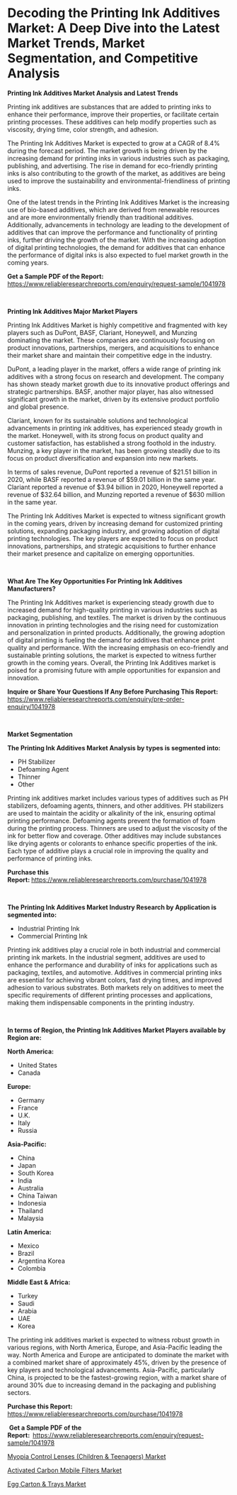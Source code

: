 <p><h1>Decoding the Printing Ink Additives Market: A Deep Dive into the Latest Market Trends, Market Segmentation, and Competitive Analysis</h1></p><p><strong>Printing Ink Additives Market Analysis and Latest Trends</strong></p>
<p><p>Printing ink additives are substances that are added to printing inks to enhance their performance, improve their properties, or facilitate certain printing processes. These additives can help modify properties such as viscosity, drying time, color strength, and adhesion.</p><p>The Printing Ink Additives Market is expected to grow at a CAGR of 8.4% during the forecast period. The market growth is being driven by the increasing demand for printing inks in various industries such as packaging, publishing, and advertising. The rise in demand for eco-friendly printing inks is also contributing to the growth of the market, as additives are being used to improve the sustainability and environmental-friendliness of printing inks.</p><p>One of the latest trends in the Printing Ink Additives Market is the increasing use of bio-based additives, which are derived from renewable resources and are more environmentally friendly than traditional additives. Additionally, advancements in technology are leading to the development of additives that can improve the performance and functionality of printing inks, further driving the growth of the market. With the increasing adoption of digital printing technologies, the demand for additives that can enhance the performance of digital inks is also expected to fuel market growth in the coming years.</p></p>
<p><strong>Get a Sample PDF of the Report:&nbsp;</strong> <a href="https://www.reliableresearchreports.com/enquiry/request-sample/1041978">https://www.reliableresearchreports.com/enquiry/request-sample/1041978</a></p>
<p>&nbsp;</p>
<p><strong>Printing Ink Additives Major Market Players</strong></p>
<p><p>Printing Ink Additives Market is highly competitive and fragmented with key players such as DuPont, BASF, Clariant, Honeywell, and Munzing dominating the market. These companies are continuously focusing on product innovations, partnerships, mergers, and acquisitions to enhance their market share and maintain their competitive edge in the industry.</p><p>DuPont, a leading player in the market, offers a wide range of printing ink additives with a strong focus on research and development. The company has shown steady market growth due to its innovative product offerings and strategic partnerships. BASF, another major player, has also witnessed significant growth in the market, driven by its extensive product portfolio and global presence.</p><p>Clariant, known for its sustainable solutions and technological advancements in printing ink additives, has experienced steady growth in the market. Honeywell, with its strong focus on product quality and customer satisfaction, has established a strong foothold in the industry. Munzing, a key player in the market, has been growing steadily due to its focus on product diversification and expansion into new markets.</p><p>In terms of sales revenue, DuPont reported a revenue of $21.51 billion in 2020, while BASF reported a revenue of $59.01 billion in the same year. Clariant reported a revenue of $3.94 billion in 2020, Honeywell reported a revenue of $32.64 billion, and Munzing reported a revenue of $630 million in the same year.</p><p>The Printing Ink Additives Market is expected to witness significant growth in the coming years, driven by increasing demand for customized printing solutions, expanding packaging industry, and growing adoption of digital printing technologies. The key players are expected to focus on product innovations, partnerships, and strategic acquisitions to further enhance their market presence and capitalize on emerging opportunities.</p></p>
<p>&nbsp;</p>
<p><strong>What Are The Key Opportunities For Printing Ink Additives Manufacturers?</strong></p>
<p><p>The Printing Ink Additives market is experiencing steady growth due to increased demand for high-quality printing in various industries such as packaging, publishing, and textiles. The market is driven by the continuous innovation in printing technologies and the rising need for customization and personalization in printed products. Additionally, the growing adoption of digital printing is fueling the demand for additives that enhance print quality and performance. With the increasing emphasis on eco-friendly and sustainable printing solutions, the market is expected to witness further growth in the coming years. Overall, the Printing Ink Additives market is poised for a promising future with ample opportunities for expansion and innovation.</p></p>
<p><strong>Inquire or Share Your Questions If Any Before Purchasing This Report:</strong> <a href="https://www.reliableresearchreports.com/enquiry/pre-order-enquiry/1041978">https://www.reliableresearchreports.com/enquiry/pre-order-enquiry/1041978</a></p>
<p>&nbsp;</p>
<p><strong>Market Segmentation</strong></p>
<p><strong>The Printing Ink Additives Market Analysis by types is segmented into:</strong></p>
<p><ul><li>PH Stabilizer</li><li>Defoaming Agent</li><li>Thinner</li><li>Other</li></ul></p>
<p><p>Printing ink additives market includes various types of additives such as PH stabilizers, defoaming agents, thinners, and other additives. PH stabilizers are used to maintain the acidity or alkalinity of the ink, ensuring optimal printing performance. Defoaming agents prevent the formation of foam during the printing process. Thinners are used to adjust the viscosity of the ink for better flow and coverage. Other additives may include substances like drying agents or colorants to enhance specific properties of the ink. Each type of additive plays a crucial role in improving the quality and performance of printing inks.</p></p>
<p><strong>Purchase this Report:&nbsp;</strong><a href="https://www.reliableresearchreports.com/purchase/1041978">https://www.reliableresearchreports.com/purchase/1041978</a></p>
<p>&nbsp;</p>
<p><strong>The Printing Ink Additives Market Industry Research by Application is segmented into:</strong></p>
<p><ul><li>Industrial Printing Ink</li><li>Commercial Printing Ink</li></ul></p>
<p><p>Printing ink additives play a crucial role in both industrial and commercial printing ink markets. In the industrial segment, additives are used to enhance the performance and durability of inks for applications such as packaging, textiles, and automotive. Additives in commercial printing inks are essential for achieving vibrant colors, fast drying times, and improved adhesion to various substrates. Both markets rely on additives to meet the specific requirements of different printing processes and applications, making them indispensable components in the printing industry.</p></p>
<p>&nbsp;</p>
<p><strong>In terms of Region, the Printing Ink Additives Market Players available by Region are:</strong></p>
<p>
    <p> <strong> North America: </strong>
        <ul>
            <li>United States</li>
            <li>Canada</li>
        </ul>
        </p> 
    <p> <strong> Europe: </strong>
        <ul>
            <li>Germany</li>
            <li>France</li>
            <li>U.K.</li>
            <li>Italy</li>
            <li>Russia</li>
        </ul>
        </p> 
    <p> <strong> Asia-Pacific: </strong>
        <ul>
            <li>China</li>
            <li>Japan</li>
            <li>South Korea</li>
            <li>India</li>
            <li>Australia</li>
            <li>China Taiwan</li>
            <li>Indonesia</li>
            <li>Thailand</li>
            <li>Malaysia</li>
        </ul>
        </p> 
    <p> <strong> Latin America: </strong>
        <ul>
            <li>Mexico</li>
            <li>Brazil</li>
            <li>Argentina Korea</li>
            <li>Colombia</li>
        </ul>
        </p> 
    <p> <strong> Middle East & Africa: </strong>
        <ul>
            <li>Turkey</li>
            <li>Saudi</li>
            <li>Arabia</li>
            <li>UAE</li>
            <li>Korea</li>
        </ul>
    </p>
    </p>
<p><p>The printing ink additives market is expected to witness robust growth in various regions, with North America, Europe, and Asia-Pacific leading the way. North America and Europe are anticipated to dominate the market with a combined market share of approximately 45%, driven by the presence of key players and technological advancements. Asia-Pacific, particularly China, is projected to be the fastest-growing region, with a market share of around 30% due to increasing demand in the packaging and publishing sectors.</p></p>
<p><strong>Purchase this Report: </strong><a href="https://www.reliableresearchreports.com/purchase/1041978">https://www.reliableresearchreports.com/purchase/1041978</a></p>
<p>&nbsp;<strong>Get a Sample PDF of the Report:&nbsp;&nbsp;</strong><a href="https://www.reliableresearchreports.com/enquiry/request-sample/1041978">https://www.reliableresearchreports.com/enquiry/request-sample/1041978</a></p>
<p><strong></strong></p>
<p><p><a href="https://view.publitas.com/reportprime-1/myopia-control-lenses-children-teenagers-market-size-2023-2030-global-industrial-analysis-key-geographical-regions-market-share-top-key-players-product-types-and-forecast-research-report/">Myopia Control Lenses (Children & Teenagers) Market</a></p><p><a href="https://view.publitas.com/reportprime-1/activated-carbon-mobile-filters-market-provides-detailed-segmentation-of-this-market-based-on-type-application-and-region-and-forecast-for-the-period-from-2023-2030/">Activated Carbon Mobile Filters Market</a></p><p><a href="https://view.publitas.com/reportprime-1/egg-carton-trays-market-size-reflecting-a-forecast-till-2030-market-by-type-by-application-and-by-geography/">Egg Carton & Trays Market</a></p></p>